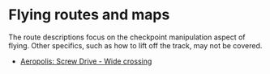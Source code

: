 # Flying routes and maps

The route descriptions focus on the checkpoint manipulation aspect of flying. Other specifics, such as how to lift off the track, may not be covered.

- [Aeropolis: Screw Drive - Wide crossing](asd.md)
